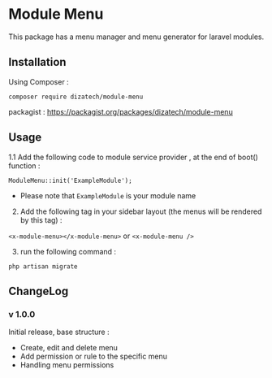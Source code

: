# Module Menu
This package has a menu manager and menu generator for 
laravel modules.

## Installation
Using Composer :

`composer require dizatech/module-menu`

packagist : https://packagist.org/packages/dizatech/module-menu

## Usage
1.1 Add the following code to module service provider , at the end of
   boot() function :

`ModuleMenu::init('ExampleModule');`

* Please note that `ExampleModule` is your module name

2. Add the following tag in your sidebar layout (the menus will be rendered by this tag) :

`<x-module-menu></x-module-menu>`
or
`<x-module-menu />`

3. run the following command :

`php artisan migrate`

## ChangeLog

### v 1.0.0
Initial release, base structure :
* Create, edit and delete menu
* Add permission or rule to the specific menu
* Handling menu permissions

